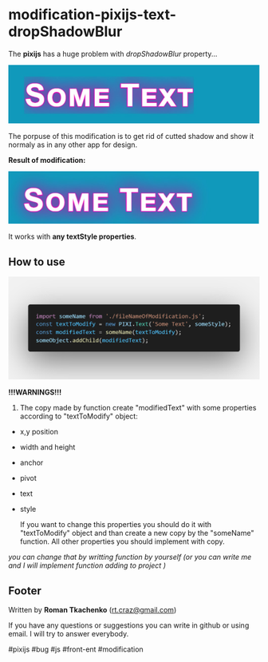 # modification-pixijs-text-dropShadowBlur

  

The **pixijs** has a huge problem with *dropShadowBlur* property...

![the problem](https://raw.githubusercontent.com/RomaTk/modification-pixijs-text-dropShadowBlur/readme/imagesReadme/original.jpg)

The porpuse of this modification is to get rid of cutted shadow and show it normaly as in any other app for design.

**Result of modification:**

![the solution](https://raw.githubusercontent.com/RomaTk/modification-pixijs-text-dropShadowBlur/readme/imagesReadme/modified.jpg)

It works with **any textStyle properties**.

## How to use

![enter image description here](https://raw.githubusercontent.com/RomaTk/modification-pixijs-text-dropShadowBlur/readme/imagesReadme/useExplanation.png)

**!!!WARNINGS!!!**

1) The copy made by function create "modifiedText" with some properties according to "textToModify" object:

 - x,y position
 - width and height
 - anchor
 - pivot
 - text
 - style
 
	If you want to change this properties you should do it with "textToModify" object and than create a new copy by the "someName" function. All other properties you should implement with copy.
	
*you can change that by writting function by yourself (or you can write me and I will implement function adding to project )*

  

## Footer

Written by **Roman Tkachenko** (rt.craz@gmail.com)

If you have any questions or suggestions you can write in github or using email. I will try to answer everybody.

#pixijs #bug #js #front-ent #modification